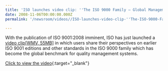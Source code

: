 ```yaml
---
title: 'ISO launches video clip: ''The ISO 9000 Family – Global Management Standards'''
date: 2008-11-06T00:00:00.000Z
permalink: '/newsroom/videos//ISO-launches-video-clip-''The-ISO-9000-Family-–-Global-Management-Standards'''

---
```



With the publication of ISO 9001:2008 imminent, ISO has just launched a [video clip[WMV, 55MB]](http://www.iso.org/sites/multimedia/video/ISO_9000_video.wmv) in which users share their perspectives on earlier ISO 9001 editions and other standards in the ISO 9000 family which has become the global benchmark for quality management systems.

[Click to view the video](https://www.youtube.com/watch?feature=player_embedded&v=oq1Zi_V4KyE){:target="_blank"}
